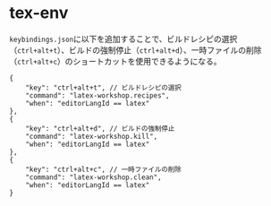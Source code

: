 # tex-env

`keybindings.json`に以下を追加することで、ビルドレシピの選択（`ctrl+alt+t`）、ビルドの強制停止（`ctrl+alt+d`）、一時ファイルの削除（`ctrl+alt+c`）のショートカットを使用できるようになる。
```
{
    "key": "ctrl+alt+t", // ビルドレシピの選択
    "command": "latex-workshop.recipes",
    "when": "editorLangId == latex"
},
{
    "key": "ctrl+alt+d", // ビルドの強制停止
    "command": "latex-workshop.kill",
    "when": "editorLangId == latex"
},
{
    "key": "ctrl+alt+c", // 一時ファイルの削除
    "command": "latex-workshop.clean",
    "when": "editorLangId == latex"
}
```
